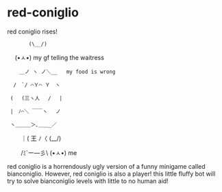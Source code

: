 # red-coniglio
<blink>

red coniglio rises!
     
           (\__/) 
           
            (•ㅅ•)      my gf telling the waitress
            
        ＿ノ ヽ ノ＼__   my food is wrong
        
      /　`/ ⌒Ｙ⌒ Ｙ　ヽ     
      
     ( 　(三ヽ人　 /　 |     
     
     |　ﾉ⌒＼ ￣￣ヽ　 ノ    
     
     ヽ＿＿＿＞､＿＿_／ 
     
　　    ｜( 王 ﾉ〈 (\__/) 
        
　　    /ﾐ`ー―彡\  (•ㅅ•)  me
   
  
red coniglio is a horrendously ugly version of a funny minigame called bianconiglio.
However, red coniglio is also a player! this little fluffy bot will try to solve bianconiglio levels with little to no
human aid!
